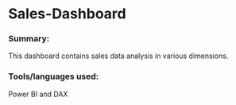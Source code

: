 # Sales-Dashboard

### Summary:
 This dashboard contains sales data analysis in various dimensions. 
 
 ### Tools/languages used:
 Power BI and DAX
